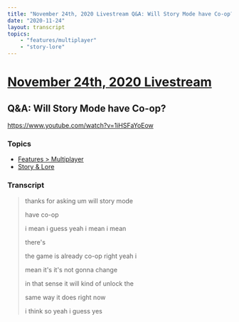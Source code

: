 ```yaml
---
title: "November 24th, 2020 Livestream Q&A: Will Story Mode have Co-op?"
date: "2020-11-24"
layout: transcript
topics:
    - "features/multiplayer"
    - "story-lore"
---
```

# [November 24th, 2020 Livestream](../2020-11-24.md)
## Q&A: Will Story Mode have Co-op?
https://www.youtube.com/watch?v=1iHSFaYoEow

### Topics
* [Features > Multiplayer](../topics/features/multiplayer.md)
* [Story & Lore](../topics/story-lore.md)

### Transcript

> thanks for asking um will story mode
> 
> have co-op
> 
> i mean i guess yeah i mean i mean
> 
> there's
> 
> the game is already co-op right yeah i
> 
> mean it's it's not gonna change
> 
> in that sense it will kind of unlock the
> 
> same way it does right now
> 
> i think so yeah i guess yes
> 
